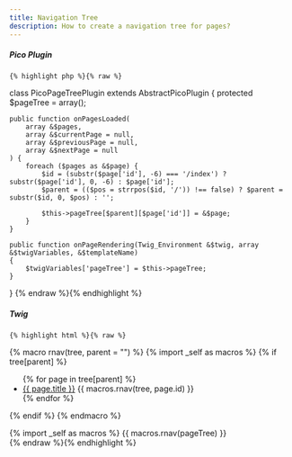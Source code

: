 ```yaml
---
title: Navigation Tree
description: How to create a navigation tree for pages?
---
```


<div class="one-half">
    <h5>Pico Plugin</h5>

    {% highlight php %}{% raw %}
class PicoPageTreePlugin extends AbstractPicoPlugin
{
    protected $pageTree = array();

    public function onPagesLoaded(
        array &$pages,
        array &$currentPage = null,
        array &$previousPage = null,
        array &$nextPage = null
    ) {
        foreach ($pages as &$page) {
            $id = (substr($page['id'], -6) === '/index') ? substr($page['id'], 0, -6) : $page['id'];
            $parent = (($pos = strrpos($id, '/')) !== false) ? $parent = substr($id, 0, $pos) : '';

            $this->pageTree[$parent][$page['id']] = &$page;
        }
    }

    public function onPageRendering(Twig_Environment &$twig, array &$twigVariables, &$templateName)
    {
        $twigVariables['pageTree'] = $this->pageTree;
    }
}
    {% endraw %}{% endhighlight %}
</div>

<div class="one-half last">
    <h5>Twig</h5>

    {% highlight html %}{% raw %}
{% macro rnav(tree, parent = "") %}
    {% import _self as macros %}
    {% if tree[parent] %}
        <ul>
            {% for page in tree[parent] %}
                <li>
                    <a href="{{ page.url }}">{{ page.title }}</a>
                    {{ macros.rnav(tree, page.id) }}
                </li>
            {% endfor %}
        </ul>
    {% endif %}
{% endmacro %}

<nav id="nav">
    {% import _self as macros %}
    {{ macros.rnav(pageTree) }}
</nav>
    {% endraw %}{% endhighlight %}
</div>

<div class="clear"></div>
